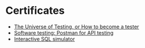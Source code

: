 # Certificates
- [The Universe of Testing, or How to become a tester](https://github.com/anastasiiaglebkina/Certificates/blob/23e5191bc2ad95d0630ddc71834bd3b5ee1548e2/The%20Universe%20of%20Testing.pdf)
- [Software testing: Postman for API testing](https://github.com/anastasiiaglebkina/Certificates/blob/23e5191bc2ad95d0630ddc71834bd3b5ee1548e2/Postman%20for%20API%20testing.pdf)
- [Interactive SQL simulator](https://github.com/anastasiiaglebkina/Certificates/blob/23e5191bc2ad95d0630ddc71834bd3b5ee1548e2/Interactive%20SQL%20simulator.pdf)
